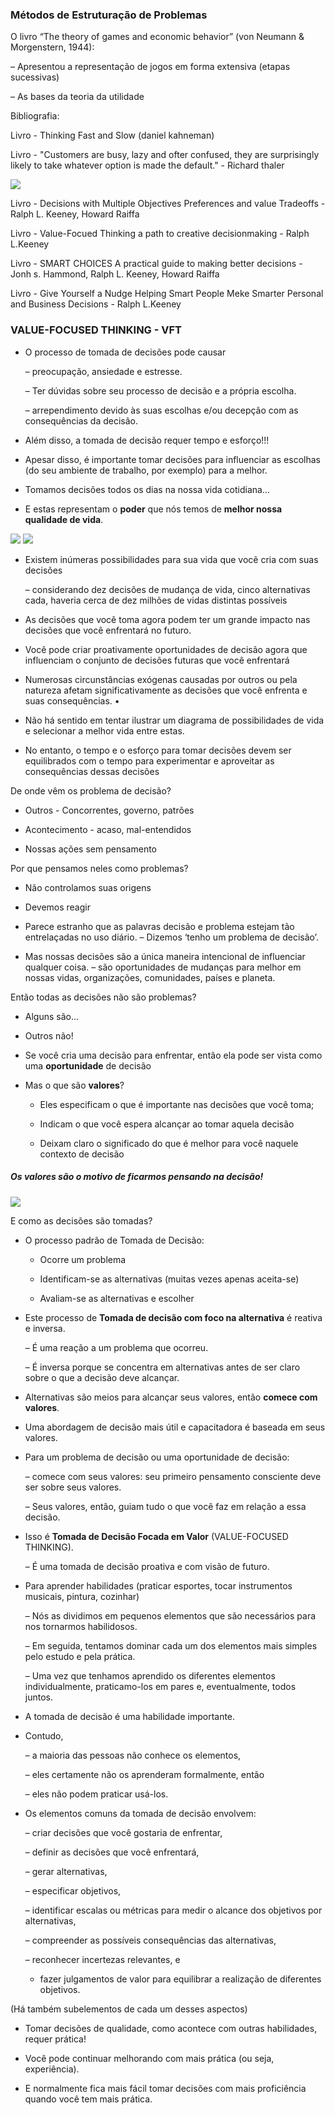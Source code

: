### Métodos de Estruturação de Problemas

O livro “The theory of games and economic behavior” (von Neumann & Morgenstern, 1944): 

  – Apresentou a representação de jogos em forma extensiva (etapas sucessivas) 
  
  – As bases da teoria da utilidade
  
 Bibliografia:
 
 Livro - Thinking Fast and Slow (daniel kahneman)
 
 Livro - "Customers are busy, lazy and ofter confused, they are surprisingly likely to take whatever option is made the default." - Richard thaler
 
 <img src=".assets/shouldI.jpg">
 
 Livro - Decisions with Multiple Objectives Preferences and value Tradeoffs - Ralph L. Keeney, Howard Raiffa
 
 Livro - Value-Focued Thinking a path to creative decisionmaking - Ralph L.Keeney
 
 Livro - SMART CHOICES A practical guide to making better decisions - Jonh s. Hammond, Ralph L. Keeney, Howard Raiffa
 
 Livro - Give Yourself a Nudge Helping Smart People Meke Smarter Personal and Business Decisions - Ralph L.Keeney
 
 
### VALUE-FOCUSED THINKING - VFT

- O processo de tomada de decisões pode causar

  – preocupação, ansiedade e estresse. 
  
  – Ter dúvidas sobre seu processo de decisão e a própria escolha. 
  
  – arrependimento devido às suas escolhas e/ou decepção com as consequências da decisão. 
  
- Além disso, a tomada de decisão requer tempo e esforço!!!


- Apesar disso, é importante tomar decisões para influenciar as escolhas (do seu ambiente de trabalho, por exemplo) para a melhor. 

- Tomamos decisões todos os dias na nossa vida cotidiana... 

-   E estas representam o **poder** que nós temos de **melhor nossa qualidade de vida**.

<img src=".assets/categoriaDecisao.jpg">

<img src=".assets/diagPosVida.jpg">

- Existem inúmeras possibilidades para sua vida que você cria com suas
decisões 

    – considerando dez decisões de mudança de vida, cinco alternativas cada, haveria cerca de dez milhões de vidas distintas possíveis

- As decisões que você toma agora podem ter um grande impacto nas decisões que você enfrentará no futuro. 

- Você pode criar proativamente oportunidades de decisão agora que influenciam o conjunto de decisões futuras que você enfrentará

- Numerosas circunstâncias exógenas causadas por outros ou pela natureza afetam significativamente as decisões que você enfrenta e suas consequências. •

- Não há sentido em tentar ilustrar um diagrama de possibilidades de vida e selecionar a melhor vida entre estas. 

- No entanto, o tempo e o esforço para tomar decisões devem ser equilibrados com o tempo para experimentar e aproveitar as consequências dessas decisões


De onde vêm os problema de decisão?

- Outros - Concorrentes, governo, patrões

- Acontecimento - acaso, mal-entendidos

- Nossas ações sem pensamento

Por que pensamos neles como problemas?

- Não controlamos suas origens

- Devemos reagir


- Parece estranho que as palavras decisão e problema estejam tão entrelaçadas no uso diário. 
  – Dizemos ‘tenho um problema de decisão’. 
  
- Mas nossas decisões são a única maneira intencional de influenciar qualquer coisa. 
  – são oportunidades de mudanças para melhor em nossas vidas, organizações, comunidades, países e planeta.
  
Então todas as decisões não são problemas?

- Alguns são...

- Outros não!

- Se você cria uma decisão para enfrentar, então ela pode ser vista como uma **oportunidade** de decisão



- Mas o que são **valores**?

  - Eles especificam o que é importante nas decisões que você toma;

  - Indicam o que você espera alcançar ao tomar aquela decisão
 
  - Deixam claro o significado do que é melhor para você naquele contexto de decisão

##### Os valores são o motivo de ficarmos pensando na decisão!

<img src=".assets/vft.jpg">

E como as decisões são tomadas?

  - O processo padrão de Tomada de Decisão:

    - Ocorre um problema

    - Identificam-se as alternativas (muitas vezes apenas aceita-se)

    - Avaliam-se as alternativas e escolher

- Este processo de **Tomada de decisão com foco na alternativa** é reativa e inversa. 
  
  – É uma reação a um problema que ocorreu. 
  
  – É inversa porque se concentra em alternativas antes de ser claro sobre o que a decisão deve alcançar. 
  
- Alternativas são meios para alcançar seus valores, então **comece com valores**.


- Uma abordagem de decisão mais útil e capacitadora é baseada em seus valores. 

- Para um problema de decisão ou uma oportunidade de decisão: 

  – comece com seus valores: seu primeiro pensamento consciente deve ser sobre seus valores. 
  
  – Seus valores, então, guiam tudo o que você faz em relação a essa decisão. 
  
- Isso é **Tomada de Decisão Focada em Valor** (VALUE-FOCUSED THINKING). 
  
  – É uma tomada de decisão proativa e com visão de futuro.
  
  
- Para aprender habilidades (praticar esportes, tocar instrumentos musicais, pintura, cozinhar) 

  – Nós as dividimos em pequenos elementos que são necessários para nos tornarmos habilidosos. 

  – Em seguida, tentamos dominar cada um dos elementos mais simples pelo estudo e pela prática. 

  – Uma vez que tenhamos aprendido os diferentes elementos individualmente, praticamo-los em pares e, eventualmente, todos juntos.
  


- A tomada de decisão é uma habilidade importante. 

- Contudo, 

  – a maioria das pessoas não conhece os elementos, 
  
  – eles certamente não os aprenderam formalmente, então

  – eles não podem praticar usá-los.
  
  
 
- Os elementos comuns da tomada de decisão envolvem:
  
  – criar decisões que você gostaria de enfrentar, 
  
  – definir as decisões que você enfrentará, 
  
  – gerar alternativas, 
  
  – especificar objetivos, 
  
  – identificar escalas ou métricas para medir o alcance dos objetivos por alternativas, 
  
  – compreender as possíveis consequências das alternativas, 
  
  – reconhecer incertezas relevantes, e

  - fazer julgamentos de valor para equilibrar a realização de diferentes objetivos.

(Há também subelementos de cada um desses aspectos)



- Tomar decisões de qualidade, como acontece com outras habilidades, requer prática! 

- Você pode continuar melhorando com mais prática (ou seja, experiência). 
 
- E normalmente fica mais fácil tomar decisões com mais proficiência quando você tem mais prática.


